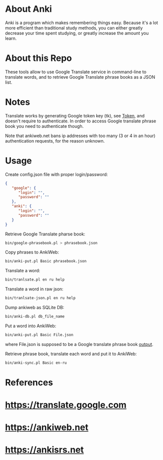 About Anki
==========

Anki is a program which makes remembering things easy. Because it's a lot more efficient than traditional study methods, you can either greatly decrease your time spent studying, or greatly increase the amount you learn.

About this Repo
===============

These tools allow to use Google Translate service in command-line to translate words, and to retrieve Google Translate phrase books as a JSON list.


Notes
=====

Translate works by generating Google token key (tk), see [Token](lib/Token.pm), and doesn't require to authenticate.
In order to access Google translate phrase book you need to authenticate though.

Note that ankiweb.net bans ip addresses with too many (3 or 4 in an hour) authentication requests, for the reason unknown.

Usage
=====

Create config.json file with proper login/password:

```json
{
   "google": {
      "login": "",
      "password": ""
   },
   "anki": {
      "login": "",
      "password": ""
   }
}
```

Retrieve Google Translate pharse book:

```sh
bin/google-phrasebook.pl > phrasebook.json
```

Copy phrases to AnkiWeb:

```sh
bin/anki-put.pl Basic phrasebook.json
```

Translate a word:
```sh
bin/tranlsate.pl en ru help
```

Translate a word in raw json:
```sh
bin/tranlsate-json.pl en ru help
```

Dump ankiweb as SQLite DB:
```sh
bin/anki-db.pl db_file_name
```

Put a word into AnkiWeb:
```sh
bin/anki-put.pl Basic File.json
```

where File.json is supposed to be a Google translate phrase book [output](eg/phrasebook-output.json).

Retrieve phrase book, translate each word and put it to AnkiWeb:
```sh
bin/anki-sync.pl Basic en-ru
```


References
==========

# https://translate.google.com
# https://ankiweb.net
# https://ankisrs.net

